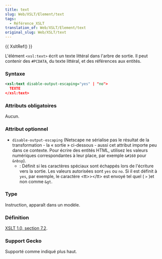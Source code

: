 ```yaml
---
title: text
slug: Web/XSLT/Element/text
tags:
  - Référence_XSLT
translation_of: Web/XSLT/Element/text
original_slug: Web/XSLT/text
---
```

{{ XsltRef() }}

L'élément `<xsl:text>` écrit un texte littéral dans l'arbre de sortie. Il peut contenir des `#PCDATA`, du texte littéral, et des références aux entités.

### Syntaxe

```xml
<xsl:text disable-output-escaping="yes" | "no">
  TEXTE
</xsl:text>
```

### Attributs obligatoires

Aucun.

### Attribut optionnel

- `disable-output-escaping` (Netscape ne sérialise pas le résultat de la transformation - la «&nbsp;sortie&nbsp;» ci-dessous - aussi cet attribut importe peu dans ce contexte. Pour écrire des entités HTML, utilisez les valeurs numériques correspondantes à leur place, par exemple `&#160` pour `&nbsp`).
  - : Définit si les caractères spéciaux sont échappés lors de l'écriture vers la sortie. Les valeurs autorisées sont `yes` ou `no`. Si il est définit à `yes`, par exemple, le caractère \<tt>>\</tt> est envoyé tel quel ( `>` )et non comme `&gt`.

### Type

Instruction, apparaît dans un modèle.

### Définition

[XSLT 1.0, section 7.2](http://www.w3.org/TR/xslt#section-Creating-Text).

### Support Gecko

Supporté comme indiqué plus haut.
